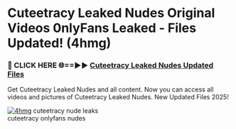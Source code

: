 # Cuteetracy Leaked Nudes Original Videos 0nlyFans Leaked - Files Updated! (4hmg)

<h3>🔴 CLICK HERE 🌐==►► <a href="https://tinyurl.com/5h6xmrr3" rel="nofollow">Cuteetracy Leaked Nudes Updated Files</a></h3>

Get Cuteetracy Leaked Nudes and all content. Now you can access all videos and pictures of Cuteetracy Leaked Nudes. New Updated Files 2025!

[![4hmg](https://i.imgur.com/KVD873Z.gif)](https://tinyurl.com/5h6xmrr3)
cuteetracy nude leaks<br>
cuteetracy onlyfans nudes